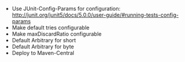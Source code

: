 - Use JUnit-Config-Params for configuration:
  http://junit.org/junit5/docs/5.0.0/user-guide/#running-tests-config-params
- Make default tries configurable
- Make maxDiscardRatio configurable
- Default Arbitrary for short
- Default Arbitrary for byte
- Deploy to Maven-Central
